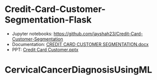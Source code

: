 # Credit-Card-Customer-Segmentation-Flask
- Jupyter notebooks: https://github.com/jayshah23/Credit-Card-Customer-Segmentation
- Documentation: [CREDIT CARD CUSTOMER SEGMENTATION.docx](https://github.com/jayshah23/Credit-Card-Customer-Segmentation-Flask/files/7030228/CREDIT.CARD.CUSTOMER.SEGMENTATION.docx)
- PPT: [Credit Card Customer.pptx](https://github.com/jayshah23/Credit-Card-Customer-Segmentation-Flask/files/7030232/Credit.Card.Customer.pptx)
# CervicalCancerDiagnosisUsingML
